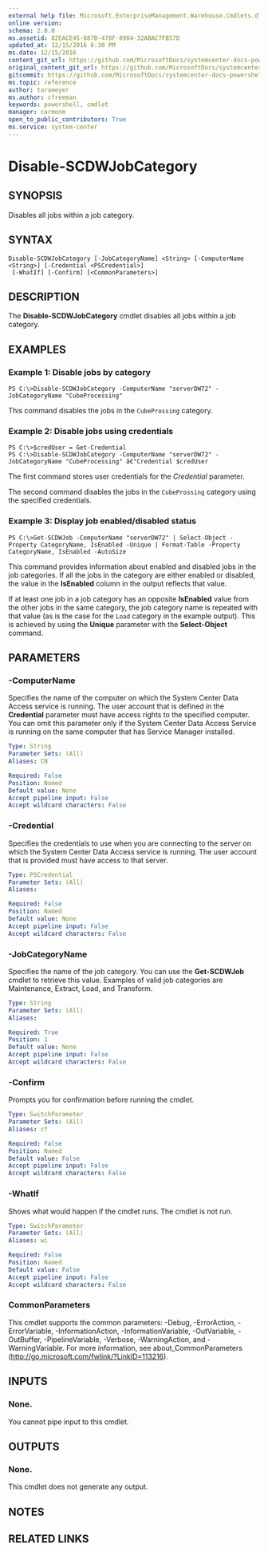 ```yaml
---
external help file: Microsoft.EnterpriseManagement.Warehouse.Cmdlets.dll-Help.xml
online version: 
schema: 2.0.0
ms.assetid: 82EACE45-887B-478F-8984-32ABAC7FB57D
updated_at: 12/15/2016 6:30 PM
ms.date: 12/15/2016
content_git_url: https://github.com/MicrosoftDocs/systemcenter-docs-powershell/blob/master/systemcenter-cmdlets/SystemCenter2016/ServiceManagerDataWarehouse/vlatest/Disable-SCDWJobCategory.md
original_content_git_url: https://github.com/MicrosoftDocs/systemcenter-docs-powershell/blob/master/systemcenter-cmdlets/SystemCenter2016/ServiceManagerDataWarehouse/vlatest/Disable-SCDWJobCategory.md
gitcommit: https://github.com/MicrosoftDocs/systemcenter-docs-powershell/blob/59ca46449cbaf6c065d4887fdd68c8de98ef34f0/systemcenter-cmdlets/SystemCenter2016/ServiceManagerDataWarehouse/vlatest/Disable-SCDWJobCategory.md
ms.topic: reference
author: tarameyer
ms.author: cfreeman
keywords: powershell, cmdlet
manager: carmonm
open_to_public_contributors: True
ms.service: system-center
---
```


# Disable-SCDWJobCategory

## SYNOPSIS
Disables all jobs within a job category.

## SYNTAX

```
Disable-SCDWJobCategory [-JobCategoryName] <String> [-ComputerName <String>] [-Credential <PSCredential>]
 [-WhatIf] [-Confirm] [<CommonParameters>]
```

## DESCRIPTION
The **Disable-SCDWJobCategory** cmdlet disables all jobs within a job category.

## EXAMPLES

### Example 1: Disable jobs by category
```
PS C:\>Disable-SCDWJobCategory -ComputerName "serverDW72" -JobCategoryName "CubeProcessing"
```

This command disables the jobs in the `CubeProssing` category.

### Example 2: Disable jobs using credentials
```
PS C:\>$credUser = Get-Credential
PS C:\>Disable-SCDWJobCategory -ComputerName "serverDW72" -JobCategoryName "CubeProcessing" â€"Credential $credUser
```

The first command stores user credentials for the *Credential* parameter.

The second command disables the jobs in the `CubeProssing` category using the specified credentials.

### Example 3: Display job enabled/disabled status
```
PS C:\>Get-SCDWJob -ComputerName "serverDW72" | Select-Object -Property CategoryName, IsEnabled -Unique | Format-Table -Property CategoryName, IsEnabled -AutoSize
```

This command provides information about enabled and disabled jobs in the job categories.
If all the jobs in the category are either enabled or disabled, the value in the **IsEnabled** column in the output reflects that value.

If at least one job in a job category has an opposite **IsEnabled** value from the other jobs in the same category, the job category name is repeated with that value (as is the case for the `Load` category in the example output).
This is achieved by using the **Unique** parameter with the **Select-Object** command.

## PARAMETERS

### -ComputerName
Specifies the name of the computer on which the System Center Data Access service is running.
The user account that is defined in the **Credential** parameter must have access rights to the specified computer.
You can omit this parameter only if the System Center Data Access Service is running on the same computer that has Service Manager installed.

```yaml
Type: String
Parameter Sets: (All)
Aliases: CN

Required: False
Position: Named
Default value: None
Accept pipeline input: False
Accept wildcard characters: False
```

### -Credential
Specifies the credentials to use when you are connecting to the server on which the System Center Data Access service is running.
The user account that is provided must have access to that server.

```yaml
Type: PSCredential
Parameter Sets: (All)
Aliases: 

Required: False
Position: Named
Default value: None
Accept pipeline input: False
Accept wildcard characters: False
```

### -JobCategoryName
Specifies the name of the job category.
You can use the **Get-SCDWJob** cmdlet to retrieve this value.
Examples of valid job categories are Maintenance, Extract, Load, and Transform.

```yaml
Type: String
Parameter Sets: (All)
Aliases: 

Required: True
Position: 1
Default value: None
Accept pipeline input: False
Accept wildcard characters: False
```

### -Confirm
Prompts you for confirmation before running the cmdlet.

```yaml
Type: SwitchParameter
Parameter Sets: (All)
Aliases: cf

Required: False
Position: Named
Default value: False
Accept pipeline input: False
Accept wildcard characters: False
```

### -WhatIf
Shows what would happen if the cmdlet runs.
The cmdlet is not run.

```yaml
Type: SwitchParameter
Parameter Sets: (All)
Aliases: wi

Required: False
Position: Named
Default value: False
Accept pipeline input: False
Accept wildcard characters: False
```

### CommonParameters
This cmdlet supports the common parameters: -Debug, -ErrorAction, -ErrorVariable, -InformationAction, -InformationVariable, -OutVariable, -OutBuffer, -PipelineVariable, -Verbose, -WarningAction, and -WarningVariable. For more information, see about_CommonParameters (http://go.microsoft.com/fwlink/?LinkID=113216).

## INPUTS

### None.
You cannot pipe input to this cmdlet.

## OUTPUTS

### None.
This cmdlet does not generate any output.

## NOTES

## RELATED LINKS

